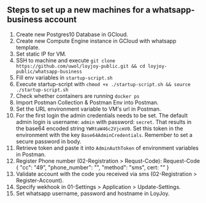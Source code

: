 Steps to set up a new machines for a whatsapp-business account
---------------------------------------------

1. Create new Postgres10 Database in GCloud.
2. Create new Compute Engine instance in GCloud with whatsapp template.
3. Set static IP for VM.
4. SSH to machine and execute `git clone https://github.com/uwol/loyjoy-public.git && cd loyjoy-public/whatsapp-business`
5. Fill env variables in `startup-script.sh`
6. Execute startup-script with `chmod +x ./startup-script.sh && source ./startup-script.sh`
7. Check whether containers are running `docker ps`
8. Import Postman Collection & Postman Env into Postman.
9. Set the URL environment variable to VM's url in Postman.
10. For the first login the admin credentials needs to be set. The default admin login is username: `admin` with password: `secret`. That results in the base64 encoded string `YWRtaW46c2VjcmV0`. Set this token in the environment with the key `Base64AdminCredentials`. Remember to set a secure password in body.
11. Retrieve token and paste it into `AdminAuthToken` of environment variables in Postman.
12. Register Phone number (02-Registration > Requst-Code):  Request-Code { "cc": "49", "phone_number": "<number>", "method": "sms", cert: "<cert>" }
13. Validate account with the code you received via sms (02-Registration > Register-Account).
14. Specify wekhook in 01-Settings > Application > Update-Settings.
15. Set whatsapp username, password and hostname in LoyJoy.
